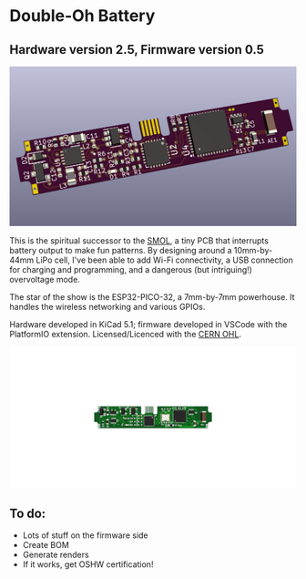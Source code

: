 # Double-Oh Battery

## Hardware version 2.5, Firmware version 0.5

![](banner.png)

This is the spiritual successor to the [SMOL](https://github.com/heyspacebuck/SMOL), a tiny PCB that interrupts battery output to make fun patterns. By designing around a 10mm-by-44mm LiPo cell, I've been able to add Wi-Fi connectivity, a USB connection for charging and programming, and a dangerous (but intriguing!) overvoltage mode.

The star of the show is the ESP32-PICO-32, a 7mm-by-7mm powerhouse. It handles the wireless networking and various GPIOs.

Hardware developed in KiCad 5.1; firmware developed in VSCode with the PlatformIO extension. Licensed/Licenced with the [CERN OHL](https://www.ohwr.org/project/cernohl/wikis/home).

![](assembly.gif)

## To do:

* Lots of stuff on the firmware side
* Create BOM
* Generate renders
* If it works, get OSHW certification!
